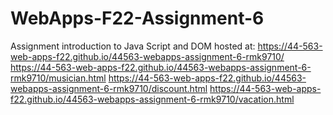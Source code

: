 # WebApps-F22-Assignment-6
Assignment introduction to Java Script and DOM
hosted at: https://44-563-web-apps-f22.github.io/44563-webapps-assignment-6-rmk9710/
https://44-563-web-apps-f22.github.io/44563-webapps-assignment-6-rmk9710/musician.html
https://44-563-web-apps-f22.github.io/44563-webapps-assignment-6-rmk9710/discount.html
https://44-563-web-apps-f22.github.io/44563-webapps-assignment-6-rmk9710/vacation.html
